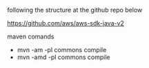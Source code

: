 following the structure at the github repo below

https://github.com/aws/aws-sdk-java-v2

maven comands
* mvn -am -pl commons compile
* mvn -amd -pl commons compile